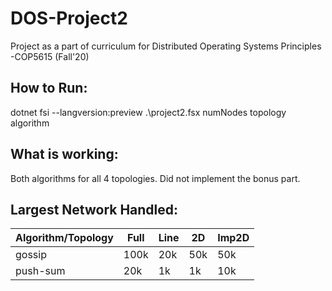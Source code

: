 # DOS-Project2
Project as a part of curriculum for Distributed Operating Systems Principles -COP5615 (Fall'20)

## How to Run:
dotnet fsi --langversion:preview .\project2.fsx numNodes topology algorithm

## What is working: 
Both algorithms for all 4 topologies. Did not implement the bonus part.

## Largest Network Handled:
|		Algorithm/Topology | Full | Line | 2D | Imp2D |
|---|---|---|---|---|
| gossip	| 100k | 20k  | 50k| 50k   |
| push-sum 	| 20k  | 1k   | 1k | 10k   |
